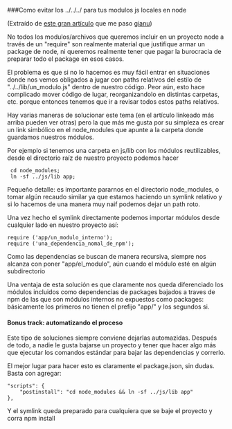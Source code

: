 ###Como evitar los ../../../ para tus modulos js locales en node

(Extraído de [este gran artículo](https://github.com/substack/browserify-handbook) que me paso [gianu](https://github.com/gianu))


No todos los modulos/archivos que queremos incluir en un proyecto node a través de un "require" son realmente material que 
justifique armar un package de node, ni queremos realmente tener que pagar la burocracia de preparar todo el package en esos 
casos.

El problema es que si no lo hacemos es muy fácil entrar en situaciones donde nos vemos obligados a jugar con paths relativos 
del estilo de "../../lib/un_modulo.js" dentro de nuestro código. Peor aún, esto hace complicado mover código de lugar, 
reorganizandolo en distintas carpetas, etc. porque entonces tenemos que ir a revisar todos estos paths relativos.

Hay varias maneras de solucionar este tema (en el artículo linkeado más arriba pueden ver otras) pero la que más me gusta por
su simpleza es crear un link simbólico en el node_modules que apunte a la carpeta donde guardamos nuestros módulos.

Por ejemplo si tenemos una carpeta en js/lib con los módulos reutilizables, desde el directorio raíz de nuestro proyecto 
podemos hacer

     cd node_modules;
     ln -sf ../js/lib app;
     
Pequeño detalle: es importante pararnos en el directorio node_modules, o tomar algún recaudo similar ya que estamos haciendo un 
symlink relativo y si lo hacemos de una manera muy naif podemos dejar un path roto.

Una vez hecho el symlink directamente podemos importar módulos desde cualquier lado en nuestro proyecto así:

    require ('app/un_modulo_interno');
    require ('una_dependencia_nomal_de_npm');

Como las dependencias se buscan de manera recursiva, siempre nos alcanza con poner "app/el_modulo", aún cuando el módulo esté en 
algún subdirectorio

Una ventaja de esta solución es que claramente nos queda diferenciado los módulos incluidos como dependencias de packages 
bajados a traves de npm de las que son módulos internos no expuestos como packages: básicamente los primeros no tienen el 
prefijo "app/" y los segundos si.

#### Bonus track: automatizando el proceso

Este tipo de soluciones siempre conviene dejarlas automazidas. Después de todo, a nadie le gusta bajarse un proyecto y tener que
hacer algo más que ejecutar los comandos estándar para bajar las dependencias y correrlo.

El mejor lugar para hacer esto es claramente el package.json, sin dudas. Basta con agregar:

    "scripts": {
        "postinstall": "cd node_modules && ln -sf ../js/lib app"
    },

Y el symlink queda preparado para cualquiera que se baje el proyecto y corra npm install
